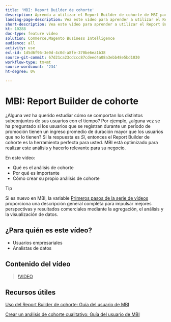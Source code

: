 ```yaml
---
title: 'MBI: Report Builder de cohorte'
description: Aprenda a utilizar el Report Builder de cohorte de MBI para crear informes y análisis optimizados que sean relevantes para su negocio.
landing-page-description: Vea este vídeo para aprender a utilizar el Report Builder de cohorte de MBI para crear informes y análisis optimizados que sean relevantes para su negocio.
short-description: Vea este vídeo para aprender a utilizar el Report Builder de cohorte de MBI para crear informes y análisis optimizados que sean relevantes para su negocio.
kt: 10288
doc-type: feature video
solution: Commerce,Magento Business Intelligence
audience: all
activity: use
exl-id: 1d5d6f96-3e0d-4c0d-a8fe-370be6ea1b38
source-git-commit: 67d21ca23cdccc87cdeed4a08a3ebb48e5bd1030
workflow-type: tm+mt
source-wordcount: '234'
ht-degree: 0%

---
```


# MBI: Report Builder de cohorte

¿Alguna vez ha querido estudiar cómo se comportan los distintos subconjuntos de sus usuarios con el tiempo? Por ejemplo, ¿alguna vez se ha preguntado si los usuarios que se registran durante un período de promoción tienen un ingreso promedio de duración mayor que los usuarios que no lo tienen? Si la respuesta es _Sí_, entonces el Report Builder de cohorte es la herramienta perfecta para usted. MBI está optimizado para realizar este análisis y hacerlo relevante para su negocio.

En este vídeo:

- Qué es el análisis de cohorte
- Por qué es importante
- Cómo crear su propio análisis de cohorte

>[!TIP]
>
>Si es nuevo en MBI, la variable [Primeros pasos de la serie de vídeos](1-overview.md) proporciona una descripción general completa para impulsar mejores perspectivas y resultados comerciales mediante la agregación, el análisis y la visualización de datos.

## ¿Para quién es este vídeo?

- Usuarios empresariales
- Analistas de datos

## Contenido del vídeo

>[!VIDEO](https://video.tv.adobe.com/v/342407?quality=12&learn=on)

## Recursos útiles

[Uso del Report Builder de cohorte: Guía del usuario de MBI](https://experienceleague.adobe.com/docs/commerce-business-intelligence/mbi/analyze/sql/cohort-rpt-bldr.html)

[Crear un análisis de cohorte cualitativo: Guía del usuario de MBI](https://experienceleague.adobe.com/docs/commerce-business-intelligence/mbi/analyze/sql/create-qual-cohort-analysis.html)
